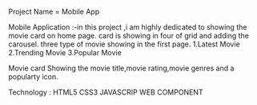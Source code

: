 Project Name = Mobile App

Mobile Application :-in this project ,i am highly dedicated to showing the movie card on home page.
card is showing in four of grid and adding the carousel.
three type of movie showing in the first page.
1.Latest Movie
2.Trending Movie
3.Popular Movie

Movie card Showing the movie title,movie rating,movie genres and a popularty icon.


Technology :
HTML5
CSS3
JAVASCRIP
WEB COMPONENT


